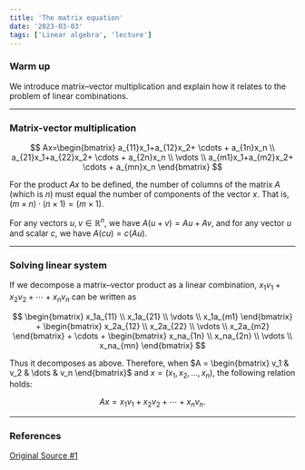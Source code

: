 ```yaml
---
title: 'The matrix equation'
date: '2023-03-03'
tags: ['Linear algebra', 'lecture']
---
```


### Warm up

We introduce matrix–vector multiplication and explain how it relates to the problem of linear combinations.

---

### Matrix-vector multiplication

$$
Ax=\begin{bmatrix}
a_{11}x_1+a_{12}x_2+ \cdots + a_{1n}x_n \\
a_{21}x_1+a_{22}x_2+ \cdots + a_{2n}x_n \\
\vdots \\
a_{m1}x_1+a_{m2}x_2+ \cdots + a_{mn}x_n
\end{bmatrix}
$$


For the product $Ax$ to be defined, the number of columns of the matrix $A$ (which is $n$) must equal the number of components of the vector $x$. That is, $(m\times n)\cdot(n\times 1)=(m\times 1)$.

For any vectors $u,v\in \mathbb{R}^n$, we have $A(u+v)=Au+Av$, and for any vector $u$ and scalar $c$, we have $A(cu)=c(Au)$.

---

### Solving linear system

If we decompose a matrix–vector product as a linear combination, $x_1v_1+x_2v_2+ \cdots +x_nv_n$ can be written as

$$
\begin{bmatrix}
x_1a_{11} \\
x_1a_{21} \\
\vdots \\
x_1a_{m1}
\end{bmatrix}
+
\begin{bmatrix}
x_2a_{12} \\
x_2a_{22} \\
\vdots \\
x_2a_{m2}
\end{bmatrix}
+
\cdots
+
\begin{bmatrix}
x_na_{1n} \\
x_na_{2n} \\
\vdots \\
x_na_{mn}
\end{bmatrix}
$$

Thus it decomposes as above. Therefore, when $A = \begin{bmatrix} v_1 & v_2 & \dots & v_n \end{bmatrix}$ and $x = (x_1, x_2, \dots, x_n)$, the following relation holds:

$$
Ax = x_1 v_1 + x_2 v_2 + \cdots + x_n v_n.
$$

---

### References

[Original Source #1](http://matrix.skku.ac.kr/2015-Album/BigBook-LinearAlgebra-2015.pdf)